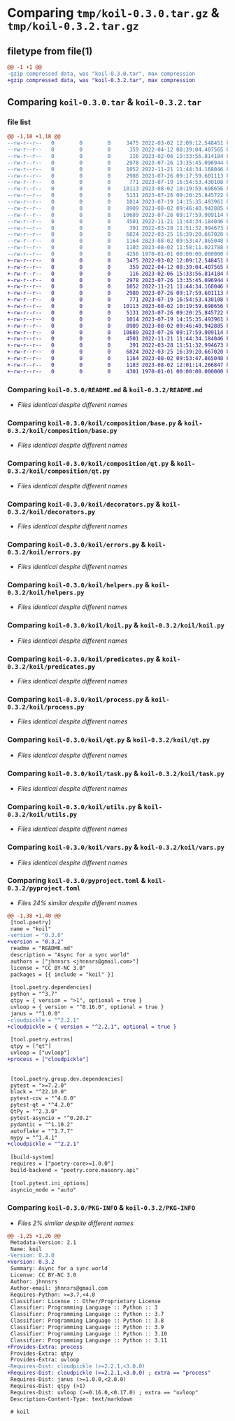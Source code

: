# Comparing `tmp/koil-0.3.0.tar.gz` & `tmp/koil-0.3.2.tar.gz`

## filetype from file(1)

```diff
@@ -1 +1 @@
-gzip compressed data, was "koil-0.3.0.tar", max compression
+gzip compressed data, was "koil-0.3.2.tar", max compression
```

## Comparing `koil-0.3.0.tar` & `koil-0.3.2.tar`

### file list

```diff
@@ -1,18 +1,18 @@
--rw-r--r--   0        0        0     3475 2022-03-02 12:09:12.548451 koil-0.3.0/README.md
--rw-r--r--   0        0        0      359 2022-04-12 08:39:04.407565 koil-0.3.0/koil/__init__.py
--rw-r--r--   0        0        0      116 2023-02-06 15:33:56.814184 koil-0.3.0/koil/composition/__init__.py
--rw-r--r--   0        0        0     2978 2023-07-26 13:35:45.096944 koil-0.3.0/koil/composition/base.py
--rw-r--r--   0        0        0     1052 2022-11-21 11:44:34.168046 koil-0.3.0/koil/composition/qt.py
--rw-r--r--   0        0        0     2980 2023-07-26 09:17:59.601113 koil-0.3.0/koil/decorators.py
--rw-r--r--   0        0        0      771 2023-07-19 16:54:53.430108 koil-0.3.0/koil/errors.py
--rw-r--r--   0        0        0    10113 2023-08-02 10:19:59.698656 koil-0.3.0/koil/helpers.py
--rw-r--r--   0        0        0     5131 2023-07-26 09:20:25.845722 koil-0.3.0/koil/koil.py
--rw-r--r--   0        0        0     1014 2023-07-19 14:15:35.493961 koil-0.3.0/koil/predicates.py
--rw-r--r--   0        0        0     8909 2023-08-02 09:46:40.942885 koil-0.3.0/koil/process.py
--rw-r--r--   0        0        0    10689 2023-07-26 09:17:59.909114 koil-0.3.0/koil/qt.py
--rw-r--r--   0        0        0     4501 2022-11-21 11:44:34.184046 koil-0.3.0/koil/task.py
--rw-r--r--   0        0        0      391 2022-03-28 11:51:32.994673 koil-0.3.0/koil/types.py
--rw-r--r--   0        0        0     6824 2022-03-25 16:39:20.667020 koil-0.3.0/koil/utils.py
--rw-r--r--   0        0        0     1164 2023-08-02 09:53:47.865048 koil-0.3.0/koil/vars.py
--rw-r--r--   0        0        0     1103 2023-08-02 11:58:11.021788 koil-0.3.0/pyproject.toml
--rw-r--r--   0        0        0     4256 1970-01-01 00:00:00.000000 koil-0.3.0/PKG-INFO
+-rw-r--r--   0        0        0     3475 2022-03-02 12:09:12.548451 koil-0.3.2/README.md
+-rw-r--r--   0        0        0      359 2022-04-12 08:39:04.407565 koil-0.3.2/koil/__init__.py
+-rw-r--r--   0        0        0      116 2023-02-06 15:33:56.814184 koil-0.3.2/koil/composition/__init__.py
+-rw-r--r--   0        0        0     2978 2023-07-26 13:35:45.096944 koil-0.3.2/koil/composition/base.py
+-rw-r--r--   0        0        0     1052 2022-11-21 11:44:34.168046 koil-0.3.2/koil/composition/qt.py
+-rw-r--r--   0        0        0     2980 2023-07-26 09:17:59.601113 koil-0.3.2/koil/decorators.py
+-rw-r--r--   0        0        0      771 2023-07-19 16:54:53.430108 koil-0.3.2/koil/errors.py
+-rw-r--r--   0        0        0    10113 2023-08-02 10:19:59.698656 koil-0.3.2/koil/helpers.py
+-rw-r--r--   0        0        0     5131 2023-07-26 09:20:25.845722 koil-0.3.2/koil/koil.py
+-rw-r--r--   0        0        0     1014 2023-07-19 14:15:35.493961 koil-0.3.2/koil/predicates.py
+-rw-r--r--   0        0        0     8909 2023-08-02 09:46:40.942885 koil-0.3.2/koil/process.py
+-rw-r--r--   0        0        0    10689 2023-07-26 09:17:59.909114 koil-0.3.2/koil/qt.py
+-rw-r--r--   0        0        0     4501 2022-11-21 11:44:34.184046 koil-0.3.2/koil/task.py
+-rw-r--r--   0        0        0      391 2022-03-28 11:51:32.994673 koil-0.3.2/koil/types.py
+-rw-r--r--   0        0        0     6824 2022-03-25 16:39:20.667020 koil-0.3.2/koil/utils.py
+-rw-r--r--   0        0        0     1164 2023-08-02 09:53:47.865048 koil-0.3.2/koil/vars.py
+-rw-r--r--   0        0        0     1183 2023-08-02 12:01:14.266847 koil-0.3.2/pyproject.toml
+-rw-r--r--   0        0        0     4301 1970-01-01 00:00:00.000000 koil-0.3.2/PKG-INFO
```

### Comparing `koil-0.3.0/README.md` & `koil-0.3.2/README.md`

 * *Files identical despite different names*

### Comparing `koil-0.3.0/koil/composition/base.py` & `koil-0.3.2/koil/composition/base.py`

 * *Files identical despite different names*

### Comparing `koil-0.3.0/koil/composition/qt.py` & `koil-0.3.2/koil/composition/qt.py`

 * *Files identical despite different names*

### Comparing `koil-0.3.0/koil/decorators.py` & `koil-0.3.2/koil/decorators.py`

 * *Files identical despite different names*

### Comparing `koil-0.3.0/koil/errors.py` & `koil-0.3.2/koil/errors.py`

 * *Files identical despite different names*

### Comparing `koil-0.3.0/koil/helpers.py` & `koil-0.3.2/koil/helpers.py`

 * *Files identical despite different names*

### Comparing `koil-0.3.0/koil/koil.py` & `koil-0.3.2/koil/koil.py`

 * *Files identical despite different names*

### Comparing `koil-0.3.0/koil/predicates.py` & `koil-0.3.2/koil/predicates.py`

 * *Files identical despite different names*

### Comparing `koil-0.3.0/koil/process.py` & `koil-0.3.2/koil/process.py`

 * *Files identical despite different names*

### Comparing `koil-0.3.0/koil/qt.py` & `koil-0.3.2/koil/qt.py`

 * *Files identical despite different names*

### Comparing `koil-0.3.0/koil/task.py` & `koil-0.3.2/koil/task.py`

 * *Files identical despite different names*

### Comparing `koil-0.3.0/koil/utils.py` & `koil-0.3.2/koil/utils.py`

 * *Files identical despite different names*

### Comparing `koil-0.3.0/koil/vars.py` & `koil-0.3.2/koil/vars.py`

 * *Files identical despite different names*

### Comparing `koil-0.3.0/pyproject.toml` & `koil-0.3.2/pyproject.toml`

 * *Files 24% similar despite different names*

```diff
@@ -1,38 +1,40 @@
 [tool.poetry]
 name = "koil"
-version = "0.3.0"
+version = "0.3.2"
 readme = "README.md"
 description = "Async for a sync world"
 authors = ["jhnnsrs <jhnnsrs@gmail.com>"]
 license = "CC BY-NC 3.0"
 packages = [{ include = "koil" }]
 
 [tool.poetry.dependencies]
 python = "^3.7"
 qtpy = { version = ">1", optional = true }
 uvloop = { version = "^0.16.0", optional = true }
 janus = "^1.0.0"
-cloudpickle = "^2.2.1"
+cloudpickle = { version = "^2.2.1", optional = true }
 
 [tool.poetry.extras]
 qtpy = ["qt"]
 uvloop = ["uvloop"]
+process = ["cloudpickle"]
 
 
 [tool.poetry.group.dev.dependencies]
 pytest = ">=7.2.0"
 black = "^22.10.0"
 pytest-cov = "^4.0.0"
 pytest-qt = "^4.2.0"
 QtPy = "^2.3.0"
 pytest-asyncio = "^0.20.2"
 pydantic = "^1.10.2"
 autoflake = "^1.7.7"
 mypy = "^1.4.1"
+cloudpickle = "^2.2.1"
 
 [build-system]
 requires = ["poetry-core>=1.0.0"]
 build-backend = "poetry.core.masonry.api"
 
 [tool.pytest.ini_options]
 asyncio_mode = "auto"
```

### Comparing `koil-0.3.0/PKG-INFO` & `koil-0.3.2/PKG-INFO`

 * *Files 2% similar despite different names*

```diff
@@ -1,25 +1,26 @@
 Metadata-Version: 2.1
 Name: koil
-Version: 0.3.0
+Version: 0.3.2
 Summary: Async for a sync world
 License: CC BY-NC 3.0
 Author: jhnnsrs
 Author-email: jhnnsrs@gmail.com
 Requires-Python: >=3.7,<4.0
 Classifier: License :: Other/Proprietary License
 Classifier: Programming Language :: Python :: 3
 Classifier: Programming Language :: Python :: 3.7
 Classifier: Programming Language :: Python :: 3.8
 Classifier: Programming Language :: Python :: 3.9
 Classifier: Programming Language :: Python :: 3.10
 Classifier: Programming Language :: Python :: 3.11
+Provides-Extra: process
 Provides-Extra: qtpy
 Provides-Extra: uvloop
-Requires-Dist: cloudpickle (>=2.2.1,<3.0.0)
+Requires-Dist: cloudpickle (>=2.2.1,<3.0.0) ; extra == "process"
 Requires-Dist: janus (>=1.0.0,<2.0.0)
 Requires-Dist: qtpy (>1)
 Requires-Dist: uvloop (>=0.16.0,<0.17.0) ; extra == "uvloop"
 Description-Content-Type: text/markdown
 
 # koil
```


